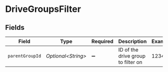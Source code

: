 # DriveGroupsFilter


## Fields

| Field                              | Type                               | Required                           | Description                        | Example                            |
| ---------------------------------- | ---------------------------------- | ---------------------------------- | ---------------------------------- | ---------------------------------- |
| `parentGroupId`                    | *Optional\<String>*                | :heavy_minus_sign:                 | ID of the drive group to filter on | 1234                               |